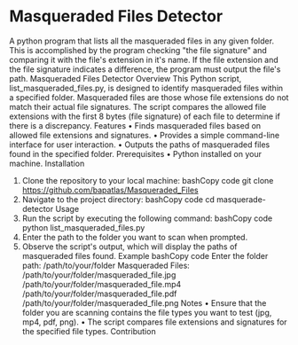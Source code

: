 # Masqueraded Files Detector
A python program that lists all the masqueraded files in any given folder. This is accomplished by the program checking "the file signature" and comparing it with the file's extension in it's name. If the file extension and the file signature indicates a difference, the program must output the file's path. 
Masqueraded Files Detector
Overview
This Python script, list_masqueraded_files.py, is designed to identify masqueraded files within a specified folder. Masqueraded files are those whose file extensions do not match their actual file signatures. The script compares the allowed file extensions with the first 8 bytes (file signature) of each file to determine if there is a discrepancy.
Features
•	Finds masqueraded files based on allowed file extensions and signatures.
•	Provides a simple command-line interface for user interaction.
•	Outputs the paths of masqueraded files found in the specified folder.
Prerequisites
•	Python installed on your machine.
Installation
1.	Clone the repository to your local machine:
bashCopy code
           git clone https://github.com/bapatlas/Masqueraded_Files 
2.	Navigate to the project directory:
bashCopy code
cd masquerade-detector 
Usage
1.	Run the script by executing the following command:
bashCopy code
python list_masqueraded_files.py 
2.	Enter the path to the folder you want to scan when prompted.
3.	Observe the script's output, which will display the paths of masqueraded files found.
Example
bashCopy code
Enter the folder path: /path/to/your/folder
Masqueraded Files: /path/to/your/folder/masqueraded_file.jpg
                  /path/to/your/folder/masqueraded_file.mp4 
                  /path/to/your/folder/masqueraded_file.pdf
  	             /path/to/your/folder/masqueraded_file.png 
Notes
•	Ensure that the folder you are scanning contains the file types you want to test (jpg, mp4, pdf, png).
•	The script compares file extensions and signatures for the specified file types.
Contribution 
